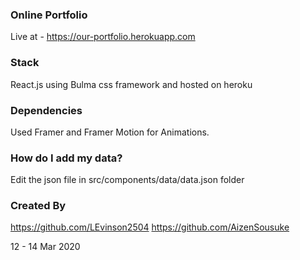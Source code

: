 ### Online Portfolio 

Live at - https://our-portfolio.herokuapp.com

### Stack

React.js using Bulma css framework and hosted on heroku

### Dependencies

Used Framer and Framer Motion for Animations.

### How do I add my data?

Edit the json file in src/components/data/data.json folder

### Created By

https://github.com/LEvinson2504
https://github.com/AizenSousuke

12 - 14 Mar 2020